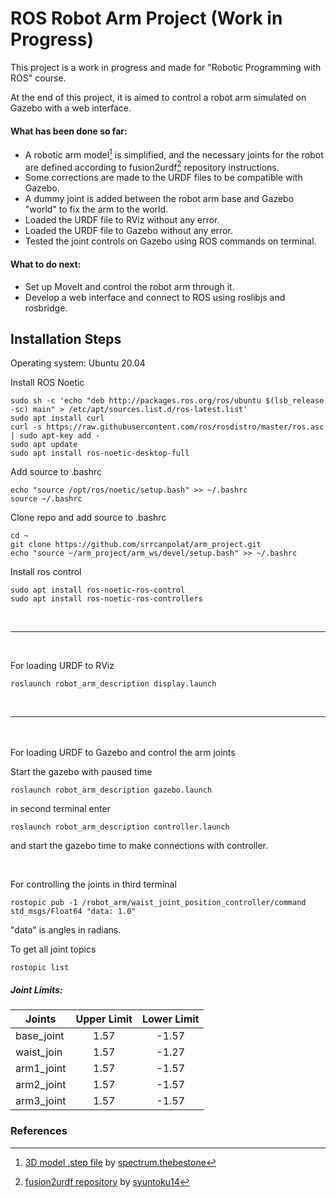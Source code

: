 # ROS Robot Arm Project (Work in Progress)
This project is a work in progress and made for "Robotic Programming with ROS" course.

At the end of this project, it is aimed to control a robot arm simulated on Gazebo with a web interface.

#### What has been done so far:
- A robotic arm model[^1] is simplified, and the necessary joints for the robot are defined according to fusion2urdf[^2] repository instructions.
- Some corrections are made to the URDF files to be compatible with Gazebo.
- A dummy joint is added between the robot arm base and Gazebo "world" to fix the arm to the world.
- Loaded the URDF file to RViz without any error.
- Loaded the URDF file to Gazebo without any error.
- Tested the joint controls on Gazebo using ROS commands on terminal.

#### What to do next:
- Set up MoveIt and control the robot arm through it.
- Develop a web interface and connect to ROS using roslibjs and rosbridge.

## Installation Steps

Operating system: Ubuntu 20.04

Install ROS Noetic

```shell script
sudo sh -c 'echo "deb http://packages.ros.org/ros/ubuntu $(lsb_release -sc) main" > /etc/apt/sources.list.d/ros-latest.list'
sudo apt install curl
curl -s https://raw.githubusercontent.com/ros/rosdistro/master/ros.asc | sudo apt-key add -
sudo apt update
sudo apt install ros-noetic-desktop-full
```

Add source to .bashrc

```shell script
echo "source /opt/ros/noetic/setup.bash" >> ~/.bashrc
source ~/.bashrc
```

Clone repo and add source to .bashrc

```shell script
cd ~
git clone https://github.com/srrcanpolat/arm_project.git
echo "source ~/arm_project/arm_ws/devel/setup.bash" >> ~/.bashrc
```

Install ros control
```shell script
sudo apt install ros-noetic-ros-control
sudo apt install ros-noetic-ros-controllers
```
<br>

---

<br>

For loading URDF to RViz
```shell script
roslaunch robot_arm_description display.launch
```
<br>

---

<br><br>
For loading URDF to Gazebo and control the arm joints

Start the gazebo with paused time
```shell script
roslaunch robot_arm_description gazebo.launch
```

in second terminal enter
```shell script
roslaunch robot_arm_description controller.launch
```
and start the gazebo time to make connections with controller.

<br>

For controlling the joints in third terminal
```shell script
rostopic pub -1 /robot_arm/waist_joint_position_controller/command std_msgs/Float64 "data: 1.0"
```

"data" is angles in radians.

To get all joint topics
```shell script
rostopic list
```

##### Joint Limits:
| Joints        | Upper Limit   | Lower Limit  |
| ------------- |:-------------:| :-----------:|
| base_joint    | 1.57			| -1.57 	   |
| waist_join    | 1.57			| -1.27 	   |
| arm1_joint    | 1.57			| -1.57 	   |
| arm2_joint    | 1.57			| -1.57 	   |
| arm3_joint    | 1.57			| -1.57 	   |

### References

[^1]: [3D model .step file](https://thangs.com/designer/spectrum.thebestone/3d-model/Robotic%20Arm%203D%20Model-237722) by [spectrum.thebestone](https://thangs.com/designer/spectrum.thebestone)
[^2]: [fusion2urdf repository](https://github.com/syuntoku14/fusion2urdf) by [syuntoku14](https://github.com/syuntoku14)
